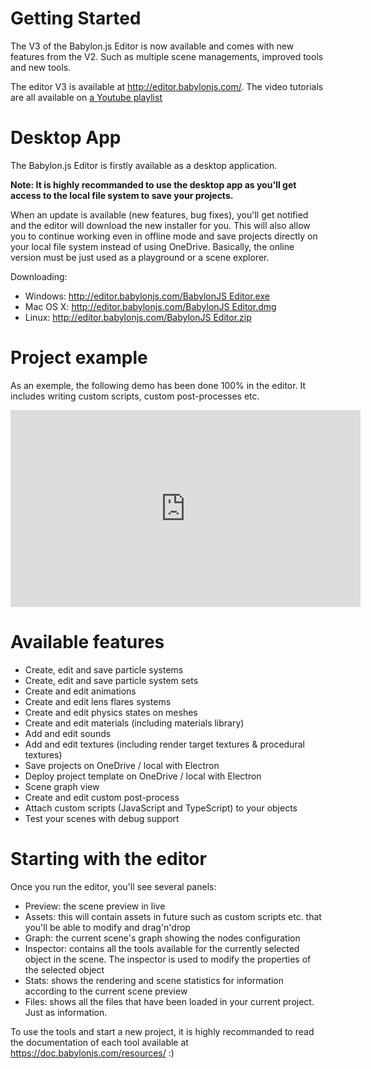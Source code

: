 
# Getting Started
The V3 of the Babylon.js Editor is now available and comes with new features from the V2. Such as multiple scene managements, improved tools and new tools.

The editor V3 is available at http://editor.babylonjs.com/.
The video tutorials are all available on [a Youtube playlist](https://www.youtube.com/watch?v=obEuCI_pPL4&list=PLuZE-0i73Wo-xqfBsgZA531BXeesXQ3Op&index=1)

# Desktop App
The Babylon.js Editor is firstly available as a desktop application.

**Note: It is highly recommanded to use the desktop app as you'll get access to the local file system to save your projects.**

When an update is available (new features, bug fixes), you'll get notified and the editor will download the new installer for you.
This will also allow you to continue working even in offline mode and save projects directly on your local file system instead of using OneDrive. Basically, the online version must be just used as a playground or a scene explorer.

Downloading:
* Windows: [http://editor.babylonjs.com/BabylonJS Editor.exe](http://editor.babylonjs.com/download/win32.html)
* Mac OS X: [http://editor.babylonjs.com/BabylonJS Editor.dmg](http://editor.babylonjs.com/download/osx.html)
* Linux: [http://editor.babylonjs.com/BabylonJS Editor.zip](http://editor.babylonjs.com/BabylonJS%20Editor.zip)

# Project example
As an exemple, the following demo has been done 100% in the editor. It includes writing custom scripts, custom post-processes etc.

<iframe width="560" height="315" src="https://www.youtube.com/embed/obEuCI_pPL4" frameborder="0" allow="autoplay; encrypted-media" allowfullscreen></iframe>

# Available features
* Create, edit and save particle systems
* Create, edit and save particle system sets
* Create and edit animations
* Create and edit lens flares systems
* Create and edit physics states on meshes
* Create and edit materials (including materials library)
* Add and edit sounds
* Add and edit textures (including render target textures & procedural textures)
* Save projects on OneDrive / local with Electron
* Deploy project template on OneDrive / local with Electron
* Scene graph view
* Create and edit custom post-process
* Attach custom scripts (JavaScript and TypeScript) to your objects
* Test your scenes with debug support

# Starting with the editor
Once you run the editor, you'll see several panels:
* Preview: the scene preview in live
* Assets: this will contain assets in future such as custom scripts etc. that you'll be able to modify and drag'n'drop
* Graph: the current scene's graph showing the nodes configuration
* Inspector: contains all the tools available for the currently selected object in the scene. The inspector is used to modify the properties of the selected object
* Stats: shows the rendering and scene statistics for information according to the current scene preview
* Files: shows all the files that have been loaded in your current project. Just as information.

To use the tools and start a new project, it is highly recommanded to read the documentation of each tool available at https://doc.babylonjs.com/resources/ :)
